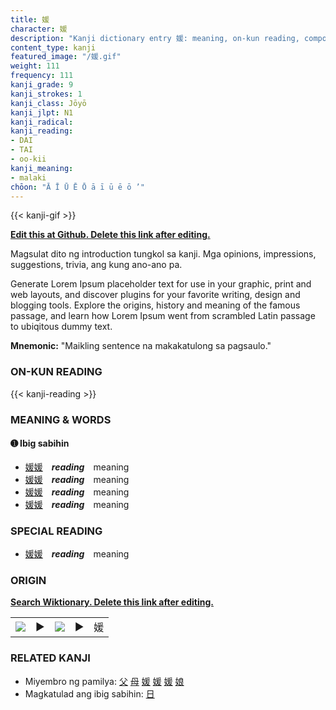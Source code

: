 ```yaml
---
title: 媛
character: 媛
description: "Kanji dictionary entry 媛: meaning, on-kun reading, compounds, origin, related kanji"
content_type: kanji
featured_image: "/媛.gif"
weight: 111
frequency: 111
kanji_grade: 9
kanji_strokes: 1
kanji_class: Jōyō
kanji_jlpt: N1
kanji_radical: 
kanji_reading: 
- DAI
- TAI
- oo-kii
kanji_meaning:
- malaki
chōon: "Ā Ī Ū Ē Ō ā ī ū ē ō ’"
---
```

[//]: # (Don't edit the line below. Kanji animated GIF code is automatically generated.)
{{< kanji-gif >}}

[//]: # (Edit below this line.)

**[Edit this at Github. Delete this link after editing.](https://github.com/tim0g/tim/tree/main/content/kanji/媛/index.md)**

Magsulat dito ng introduction tungkol sa kanji. Mga opinions, impressions, suggestions, trivia, ang kung ano-ano pa.

Generate Lorem Ipsum placeholder text for use in your graphic, print and web layouts, and discover plugins for your favorite writing, design and blogging tools. Explore the origins, history and meaning of the famous passage, and learn how Lorem Ipsum went from scrambled Latin passage to ubiqitous dummy text.
 
**Mnemonic:** "Maikling sentence na makakatulong sa pagsaulo."

### ON-KUN READING

[//]: # (Don't edit the line below. ON-KUN READING code is automatically generated.)
{{< kanji-reading >}}

### MEANING & WORDS

#### ➊ **Ibig sabihin**
  - [媛](../媛)[媛](../媛)　***reading***　meaning
  - [媛](../媛)[媛](../媛)　***reading***　meaning
  - [媛](../媛)[媛](../媛)　***reading***　meaning
  - [媛](../媛)[媛](../媛)　***reading***　meaning

### SPECIAL READING
  - [媛](../媛)[媛](../媛)　***reading***　meaning

### ORIGIN

**[Search Wiktionary. Delete this link after editing.](https://wiktionary.org/wiki/媛)**
<table class="kanji-table"><tr><td>
<img src="60px-媛-bronze.svg.png">
</td><td>▶</td><td>
<img src="60px-媛-oracle.svg.png">
</td><td>▶</td>
<td class="kanji-origin">媛</td>
</tr></table>

### RELATED KANJI
- Miyembro ng pamilya: [父](../父) [母](../母) [媛](../媛) [媛](../媛) [媛](../媛) [娘](../娘)
- Magkatulad ang ibig sabihin: [日](../日)
